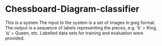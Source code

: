 # Chessboard-Diagram-classifier
This is a system The input to the system is a set of images in jpeg format. The output is a sequence of labels representing the pieces, e.g. ‘k’ = King, ‘q’ = Queen, etc. Labelled data sets for training and evaluation were provided. 
